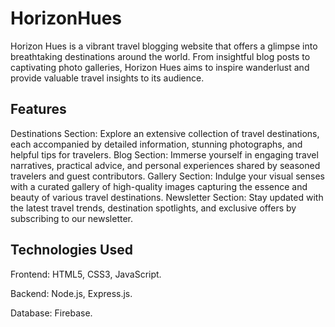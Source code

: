 # HorizonHues
Horizon Hues is a vibrant travel blogging website that offers a glimpse into breathtaking destinations around the world. From insightful blog posts to captivating photo galleries, Horizon Hues aims to inspire wanderlust and provide valuable travel insights to its audience.

## Features
Destinations Section: Explore an extensive collection of travel destinations, each accompanied by detailed information, stunning photographs, and helpful tips for travelers.
Blog Section: Immerse yourself in engaging travel narratives, practical advice, and personal experiences shared by seasoned travelers and guest contributors.
Gallery Section: Indulge your visual senses with a curated gallery of high-quality images capturing the essence and beauty of various travel destinations.
Newsletter Section: Stay updated with the latest travel trends, destination spotlights, and exclusive offers by subscribing to our newsletter.

## Technologies Used
Frontend: HTML5, CSS3, JavaScript.

Backend: Node.js, Express.js.

Database: Firebase.
